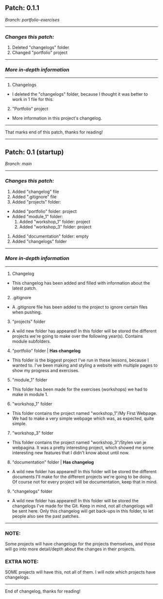 ## **Patch: 0.1.1**
*Branch: portfolio-exercises*

------------------------------

### *Changes this patch:*
1. Deleted "changelogs" folder
1. Changed "portfolio" project

------------------------------

### *More in-depth information*
------------------------------

1. Changelogs
- I deleted the "changelogs" folder, because I thought it was better to work in 1 file for this.

2. "Portfolio" project
- More information in this project's changelog.

------------------------------

That marks end of this patch, thanks for reading!

------------------------------

## **Patch: 0.1 (startup)**
*Branch: main*

------------------------------

### *Changes this patch:*
1. Added "changelog" file
1. Added ".gitignore" file
1. Added "projects" folder:
 * Added "portfolio" folder: project
 * Added "module_1" folder:
   1. Added "workshop_1" folder: project
   1. Added "workshop_3" folder: project
1. Added "documentation" folder: empty
1. Added "changelogs" folder

------------------------------

### *More in-depth information*
------------------------------
1. Changelog
- This changelog has been added and filled with information about the latest patch.

2. .gitignore
- A .gitignore file has been added to the project to ignore certain files when pushing.

3. "projects" folder
- A wild new folder has appeared! In this folder will be stored the different projects we're going to make over the following year(s). Contains module subfolders.

4. "portfolio" folder | **Has changelog**
- This folder is the biggest project I've run in these lessons, because I wanted to. I've been making and styling a website with multiple pages to show my progress and exercises.

5. "module_1" folder
- This folder has been made for the exercises (workshops) we had to make in module 1.

6. "workshop_1" folder
- This folder contains the project named "workshop_1"/My First Webpage. We had to make a very simple webpage which was, as expected, quite simple.

7. "workshop_3" folder
- This folder contains the project named "workshop_3"/Stylen van je webpagina. It was a pretty interesting project, which showed me some interesting new features that I didn't know about until now.

8. "documentation" folder | **Has changelog**
- A wild new folder has appeared! In this folder will be stored the different documents I'll make for the different projects we're going to be doing. Of course not for every project will be documentation, keep that in mind.

9. "changelogs" folder
- A wild new folder has appeared! In this folder will be stored the changelogs I've made for the Git. Keep in mind, not all changelogs will be sent here. Only this changelog will get back-ups in this folder, to let people also see the past patches.

------------------------------

### **NOTE:**
Some projects will have changelogs for the projects themselves, and those will go into more detail/depth about the changes in their projects.

### **EXTRA NOTE:**
SOME projects will have this, not all of them. I will note which projects have changelogs.

------------------------------

End of changelog, thanks for reading!